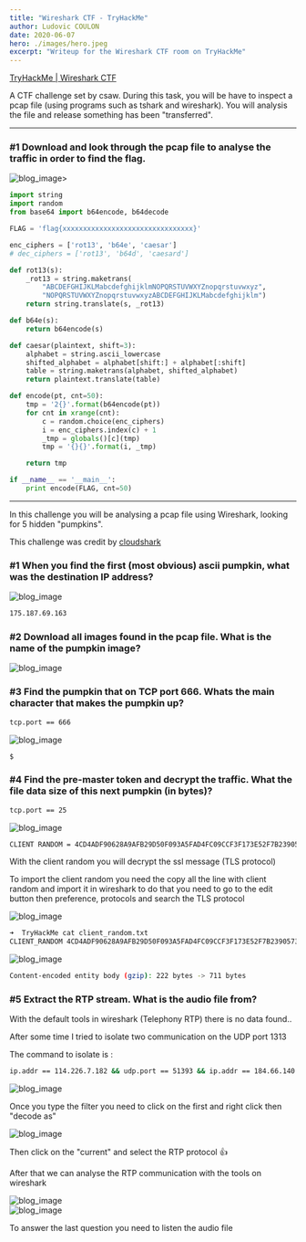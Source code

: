 ```yaml
---
title: "Wireshark CTF - TryHackMe"
author: Ludovic COULON
date: 2020-06-07
hero: ./images/hero.jpeg
excerpt: "Writeup for the Wireshark CTF room on TryHackMe"
---
```


[TryHackMe | Wireshark CTF](https://tryhackme.com/room/wirectf)

A CTF challenge set by csaw. During this task, you will be have to inspect a pcap file (using programs such as tshark and wireshark). You will analysis the file and release something has been "transferred".

---

### #1 Download and look through the pcap file to analyse the traffic in order to find the flag.

<div className="Image__Medium">
  <img src="https://imgur.com/G0W0wNx.png" alt="blog_image" />>
</div>

```python
import string
import random
from base64 import b64encode, b64decode

FLAG = 'flag{xxxxxxxxxxxxxxxxxxxxxxxxxxxxxxxx}'

enc_ciphers = ['rot13', 'b64e', 'caesar']
# dec_ciphers = ['rot13', 'b64d', 'caesard']

def rot13(s):
	_rot13 = string.maketrans(
    	"ABCDEFGHIJKLMabcdefghijklmNOPQRSTUVWXYZnopqrstuvwxyz",
    	"NOPQRSTUVWXYZnopqrstuvwxyzABCDEFGHIJKLMabcdefghijklm")
	return string.translate(s, _rot13)

def b64e(s):
	return b64encode(s)

def caesar(plaintext, shift=3):
    alphabet = string.ascii_lowercase
    shifted_alphabet = alphabet[shift:] + alphabet[:shift]
    table = string.maketrans(alphabet, shifted_alphabet)
    return plaintext.translate(table)

def encode(pt, cnt=50):
	tmp = '2{}'.format(b64encode(pt))
	for cnt in xrange(cnt):
		c = random.choice(enc_ciphers)
		i = enc_ciphers.index(c) + 1
		_tmp = globals()[c](tmp)
		tmp = '{}{}'.format(i, _tmp)

	return tmp

if __name__ == '__main__':
	print encode(FLAG, cnt=50)
```

---

In this challenge you will be analysing a pcap file using Wireshark, looking for 5 hidden "pumpkins".

This challenge was credit by [cloudshark](http://cloudshark.org/)

### #1 When you find the first (most obvious) ascii pumpkin, what was the destination IP address?

<div className="Image__Medium">
  <img src="https://imgur.com/s1D6Wkk.png" alt="blog_image" />
</div>

```bash
175.187.69.163
```

### #2 Download all images found in the pcap file. What is the name of the pumpkin image?

<div className="Image__Medium">
  <img src="https://imgur.com/l07xZYy.png" alt="blog_image" />
</div>

### #3 Find the pumpkin that on TCP port 666. Whats the main character that makes the pumpkin up?

```bash
tcp.port == 666
```

<div className="Image__Medium">
  <img src="https://imgur.com/foOFVUm.png" alt="blog_image" />
</div>

```bash
$
```

### #4 Find the pre-master token and decrypt the traffic. What the file data size of this next pumpkin (in bytes)?

```bash
tcp.port == 25
```

<div className="Image__Medium">
  <img src="https://imgur.com/v3IfjWP.png" alt="blog_image" />
</div>

```bash
CLIENT RANDOM = 4CD4ADF90628A9AFB29D50F093A5FAD4FC09CCF3F173E52F7B2390573989659F E8AC4AFFCDAD005F5ED4E29D2625A49378A25E7D5B85D5418AC51C1D0CC50B52B39DB3998C606202339178C1EA441CE0
```

With the client random you will decrypt the ssl message (TLS protocol)

To import the client random you need the copy all the line with client random and import it in wireshark to do that you need to go to the edit button then preference, protocols and search the TLS protocol

<div className="Image__Medium">
  <img src="https://imgur.com/dsuXpIb.png" alt="blog_image" />
</div>

```bash
➜  TryHackMe cat client_random.txt
CLIENT_RANDOM 4CD4ADF90628A9AFB29D50F093A5FAD4FC09CCF3F173E52F7B2390573989659F E8AC4AFFCDAD005F5ED4E29D2625A49378A25E7D5B85D5418AC51C1D0CC50B52B39DB3998C606202339178C1EA441CE0
```

<div className="Image__Medium">
  <img src="https://imgur.com/h0B1a9m.png" alt="blog_image" />
</div>

```bash
Content-encoded entity body (gzip): 222 bytes -> 711 bytes
```

### #5 Extract the RTP stream. What is the audio file from?

With the default tools in wireshark (Telephony RTP) there is no data found..

After some time I tried to isolate two communication on the UDP port 1313

The command to isolate is :

```bash
ip.addr == 114.226.7.182 && udp.port == 51393 && ip.addr == 184.66.140.88 && udp.port == 1313
```

<div className="Image__Medium">
  <img src="https://imgur.com/s1Vz5pN.png" alt="blog_image" />
</div>

Once you type the filter you need to click on the first and right click then "decode as"

<div className="Image__Small">
  <img src="https://imgur.com/8M8gMOw.png" alt="blog_image" />
</div>

Then click on the "current" and select the RTP protocol 👍

After that we can analyse the RTP communication with the tools on wireshark

<div className="Image__Medium">
  <img src="https://imgur.com/6x6FARF.png" alt="blog_image" />
</div>

<div className="Image__Medium">
  <img src="https://imgur.com/X0XGMGK.png" alt="blog_image" />
</div>

To answer the last question you need to listen the audio file
